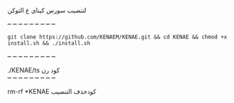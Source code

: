 لتنصيب سورس كيناي ع التوكن

┉ ┉ ┉ ┉ ┉ ┉ ┉ ┉ ┉ 

`git clone https://github.com/KENAEM/KENAE.git && cd KENAE && chmod +x install.sh && ./install.sh`


┉ ┉ ┉ ┉ ┉ ┉ ┉ ┉ ┉
       
 ./KENAE/ts    كود رن  
┉ ┉ ┉ ┉ ┉ ┉ ┉ ┉ ┉

rm-rf *KENAE   كودحذف التنصيب



